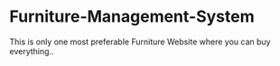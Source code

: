 # Furniture-Management-System
This is only one most preferable Furniture Website where you can buy everything..
